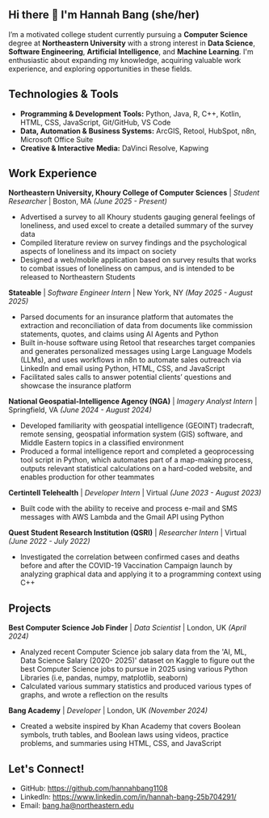 ## Hi there 👋 I'm Hannah Bang (she/her)

I’m a motivated college student currently pursuing a **Computer Science** degree at **Northeastern University** with a strong interest in **Data Science**, **Software Engineering**, **Artificial Intelligence**, and **Machine Learning**. I'm enthusiastic about expanding my knowledge, acquiring valuable work experience, and exploring opportunities in these fields.

## Technologies & Tools

- **Programming & Development Tools:** Python, Java, R, C++, Kotlin, HTML, CSS, JavaScript, Git/GitHub, VS Code
- **Data, Automation & Business Systems:** ArcGIS, Retool, HubSpot, n8n, Microsoft Office Suite
- **Creative & Interactive Media:** DaVinci Resolve, Kapwing

## Work Experience

**Northeastern University, Khoury College of Computer Sciences** | _Student Researcher_ | Boston, MA _(June 2025 - Present)_    

- Advertised a survey to all Khoury students gauging general feelings of loneliness, and used excel to create a detailed summary of the survey data
- Compiled literature review on survey findings and the psychological aspects of loneliness and its impact on society
- Designed a web/mobile application based on survey results that works to combat issues of loneliness on campus, and is intended to be released to Northeastern Students

**Stateable** | _Software Engineer Intern_ | New York, NY _(May 2025 - August 2025)_     

- Parsed documents for an insurance platform that automates the extraction and reconciliation of data from documents like commission statements, quotes, and claims using AI Agents and Python
- Built in-house software using Retool that researches target companies and generates personalized messages using Large Language Models (LLMs), and uses workflows in n8n to automate sales outreach via LinkedIn and email using Python, HTML, CSS, and JavaScript
- Facilitated sales calls to answer potential clients’ questions and showcase the insurance platform

**National Geospatial-Intelligence Agency (NGA)** | _Imagery Analyst Intern_ | Springfield, VA _(June 2024 - August 2024)_             

- Developed familiarity with geospatial intelligence (GEOINT) tradecraft, remote sensing, geospatial information system (GIS) software, and Middle Eastern topics in a classified environment
- Produced a formal intelligence report and completed a geoprocessing tool script in Python, which automates part of a map-making process, outputs relevant statistical calculations on a hard-coded website, and enables production for other teammates
                                                                                                                           
**Certintell Telehealth** | _Developer Intern_ | Virtual _(June 2023 - August 2023)_    

- Built code with the ability to receive and process e-mail and SMS messages with AWS Lambda and the Gmail API using Python

**Quest Student Research Institution (QSRI)** | _Researcher Intern_ | Virtual _(June 2022 - July 2022)_                                

- Investigated the correlation between confirmed cases and deaths before and after the COVID-19 Vaccination Campaign launch by analyzing graphical data and applying it to a programming context using C++

## Projects

**Best Computer Science Job Finder** | _Data Scientist_ | London, UK _(April 2024)_

- Analyzed recent Computer Science job salary data from the 'AI, ML, Data Science Salary (2020- 2025)' dataset on Kaggle to figure out the best Computer Science jobs to pursue in 2025 using various Python Libraries (i.e, pandas, numpy, matplotlib, seaborn)
- Calculated various summary statistics and produced various types of graphs, and wrote a reflection on the results

**Bang Academy** | _Developer_ | London, UK _(November 2024)_

- Created a website inspired by Khan Academy that covers Boolean symbols, truth tables, and Boolean laws using videos, practice problems, and summaries using HTML, CSS, and JavaScript

## Let's Connect!

- GitHub: https://github.com/hannahbang1108
- LinkedIn: https://www.linkedin.com/in/hannah-bang-25b704291/
- Email: bang.ha@northeastern.edu
